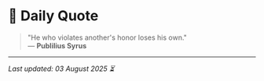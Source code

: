 # 📜 Daily Quote

> "He who violates another's honor loses his own."  
> — **Publilius Syrus**

---

_Last updated: 03 August 2025 ⏳_
